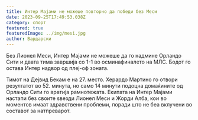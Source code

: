 ```yaml
---
title: Интер Мајами не можеше повторно да победи без Меси
date: 2023-09-25T17:49:53.038Z
category: спорт
featured: true
featuredImage: ../img/mesi.jpg
author: Вардарски
---
```

Без Лионел Меси, Интер Мајами не можеше да го надмине Орландо Сити и двата тима завршија со 1-1 во осминафиналето на МЛС. Бодот го остава Интер надвор од плеј-оф зоната.

Тимот на Дејвид Бекам е на 27. место. Херардо Мартино го отвори резултатот во 52. минута, но само 14 минути подоцна домаќините од Орландо Сити го вратија рамнотежата. Екипата на Интер Мајами настапи без своите ѕвезди Лионел Меси и Жорди Алба, кои во моментов имаат здравствени проблеми, поради што не беа вклучени во составот за натпреварот.